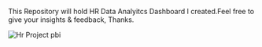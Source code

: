 This Repository will hold HR Data Analyitcs Dashboard I created.Feel free to give your insights & feedback, Thanks.



![Hr Project pbi](https://github.com/KamranAnalyst/Hr-Data-Analytics-Dashboard/assets/136826546/843dbc69-eb78-487c-be85-54cc0c5c5ee3)
